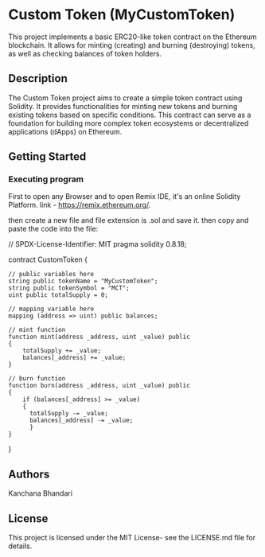 # Custom Token (MyCustomToken)

This project implements a basic ERC20-like token contract on the Ethereum blockchain. It allows for minting (creating) and burning (destroying) tokens, as well as checking balances of token holders.

## Description

The Custom Token project aims to create a simple token contract using Solidity. It provides functionalities for minting new tokens and burning existing tokens based on specific conditions. This contract can serve as a foundation for building more complex token ecosystems or decentralized applications (dApps) on Ethereum.

## Getting Started

### Executing program

First to open any Browser and to open Remix IDE, it's an online Solidity Platform. link - https://remix.ethereum.org/.

then create a new file and file extension is .sol and save it. then copy and paste the code into the file:

// SPDX-License-Identifier: MIT pragma solidity 0.8.18; 

contract CustomToken {

    // public variables here
    string public tokenName = "MyCustomToken";
    string public tokenSymbol = "MCT";
    uint public totalSupply = 0;

    // mapping variable here
    mapping (address => uint) public balances;

    // mint function
    function mint(address _address, uint _value) public 
    {
        totalSupply += _value;
        balances[_address] += _value;
    }

    // burn function
    function burn(address _address, uint _value) public 
    {
        if (balances[_address] >= _value)
        {
          totalSupply -= _value;
          balances[_address] -= _value;
          }
    }
}

## Authors

Kanchana Bhandari

## License

This project is licensed under the MIT License- see the LICENSE.md file for details.
